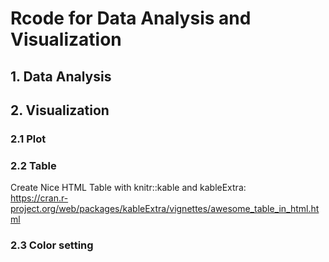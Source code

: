 # Rcode for Data Analysis and Visualization

## 1. Data Analysis

## 2. Visualization

### 2.1 Plot 

### 2.2 Table

Create Nice HTML Table with knitr::kable and kableExtra:  
https://cran.r-project.org/web/packages/kableExtra/vignettes/awesome_table_in_html.html 

### 2.3 Color setting
